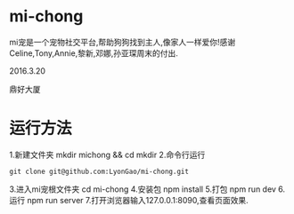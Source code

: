 # mi-chong
mi宠是一个宠物社交平台,帮助狗狗找到主人,像家人一样爱你!感谢Celine,Tony,Annie,黎新,邓娜,孙亚琛周末的付出.

2016.3.20

鼎好大厦

# 运行方法
1.新建文件夹
mkdir michong && cd mkdir
2.命令行运行
```shell
git clone git@github.com:LyonGao/mi-chong.git 
```
3.进入mi宠根文件夹
cd mi-chong
4.安装包
npm install
5.打包
npm run dev
6.运行
npm run server
7.打开浏览器输入127.0.0.1:8090,查看页面效果.

